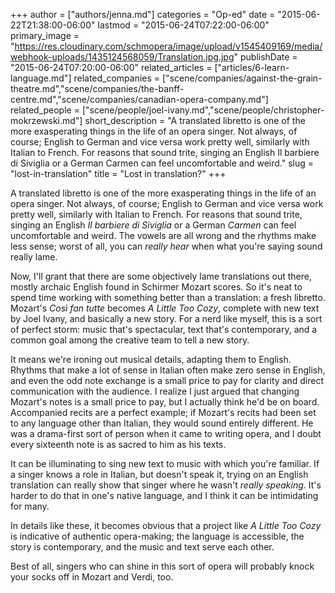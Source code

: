 +++
author = ["authors/jenna.md"]
categories = "Op-ed"
date = "2015-06-22T21:38:00-06:00"
lastmod = "2015-06-24T07:22:00-06:00"
primary_image = "https://res.cloudinary.com/schmopera/image/upload/v1545409169/media/webhook-uploads/1435124568059/Translation.jpg.jpg"
publishDate = "2015-06-24T07:20:00-06:00"
related_articles = ["articles/6-learn-language.md"]
related_companies = ["scene/companies/against-the-grain-theatre.md","scene/companies/the-banff-centre.md","scene/companies/canadian-opera-company.md"]
related_people = ["scene/people/joel-ivany.md","scene/people/christopher-mokrzewski.md"]
short_description = "A translated libretto is one of the more exasperating things in the life of an opera singer. Not always, of course; English to German and vice versa work pretty well, similarly with Italian to French. For reasons that sound trite, singing an English Il barbiere di Siviglia or a German Carmen can feel uncomfortable and weird."
slug = "lost-in-translation"
title = "Lost in translation?"
+++

A translated libretto is one of the more exasperating things in the life of an opera singer. Not always, of course; English to German and vice versa work pretty well, similarly with Italian to French. For reasons that sound trite, singing an English *Il barbiere di Siviglia* or a German *Carmen* can feel uncomfortable and weird. The vowels are all wrong and the rhythms make less sense; worst of all, you can *really hear* when what you're saying sound really lame.

Now, I'll grant that there are some objectively lame translations out there, mostly archaic English found in Schirmer Mozart scores. So it's neat to spend time working with something better than a translation: a fresh libretto. Mozart's *Così fan tutte* becomes *A Little Too Cozy*, complete with new text by Joel Ivany, and basically a new story. For a nerd like myself, this is a sort of perfect storm: music that's spectacular, text that's contemporary, and a common goal among the creative team to tell a new story. 

It means we're ironing out musical details, adapting them to English. Rhythms that make a lot of sense in Italian often make zero sense in English, and even the odd note exchange is a small price to pay for clarity and direct communication with the audience. I realize I just argued that changing Mozart's notes is a small price to pay, but I actually think he'd be on board. Accompanied recits are a perfect example; if Mozart's recits had been set to any language other than Italian, they would sound entirely different. He was a drama-first sort of person when it came to writing opera, and I doubt every sixteenth note is as sacred to him as his texts.

It can be illuminating to sing new text to music with which you're familiar. If a singer knows a role in Italian, but doesn't speak it, trying on an English translation can really show that singer where he wasn't *really speaking*. It's harder to do that in one's native language, and I think it can be intimidating for many.

In details like these, it becomes obvious that a project like *A Little Too Cozy* is indicative of authentic opera-making; the language is accessible, the story is contemporary, and the music and text serve each other. 

Best of all, singers who can shine in this sort of opera will probably knock your socks off in Mozart and Verdi, too.
